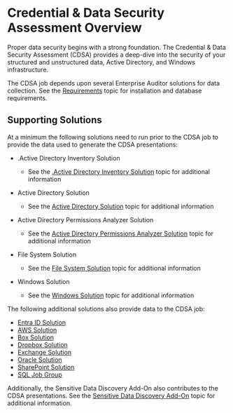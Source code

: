 # Credential & Data Security Assessment Overview

Proper data security begins with a strong foundation. The Credential & Data Security Assessment
(CDSA) provides a deep-dive into the security of your structured and unstructured data, Active
Directory, and Windows infrastructure.

The CDSA job depends upon several Enterprise Auditor solutions for data collection. See the
[Requirements](/docs/accessanalyzer/11.6/requirements/overview.md)
topic for installation and database requirements.

## Supporting Solutions

At a minimum the following solutions need to run prior to the CDSA job to provide the data used to
generate the CDSA presentations:

- .Active Directory Inventory Solution

    - See the
      [.Active Directory Inventory Solution](/docs/accessanalyzer/11.6/solutions/activedirectoryinventory/overview.md)
      topic for additional information

- Active Directory Solution

    - See the
      [Active Directory Solution](/docs/accessanalyzer/11.6/solutions/activedirectory/overview.md)
      topic for additional information

- Active Directory Permissions Analyzer Solution

    - See the
      [Active Directory Permissions Analyzer Solution](/docs/accessanalyzer/11.6/solutions/activedirectorypermissionsanalyzer/overview.md)
      topic for additional information

- File System Solution

    - See the
      [File System Solution](/docs/accessanalyzer/11.6/solutions/filesystem/overview.md)
      topic for additional information

- Windows Solution

    - See the
      [Windows Solution](/docs/accessanalyzer/11.6/solutions/windows/overview.md)
      topic for additional information

The following additional solutions also provide data to the CDSA job:

- [Entra ID Solution](/docs/accessanalyzer/11.6/solutions/entraid/overview.md)
- [AWS Solution](/docs/accessanalyzer/11.6/solutions/aws/overview.md)
- [Box Solution](/docs/accessanalyzer/11.6/solutions/box/overview.md)
- [Dropbox Solution](/docs/accessanalyzer/11.6/solutions/dropbox/overview.md)
- [Exchange Solution](/docs/accessanalyzer/11.6/solutions/exchange/overview.md)
- [Oracle Solution](/docs/accessanalyzer/11.6/solutions/databases/oracle/overview.md)
- [SharePoint Solution](/docs/accessanalyzer/11.6/solutions/sharepoint/overview.md)
- [SQL Job Group](/docs/accessanalyzer/11.6/solutions/databases/sql/overview.md)

Additionally, the Sensitive Data Discovery Add-On also contributes to the CDSA presentations. See
the
[Sensitive Data Discovery Add-On](/docs/accessanalyzer/11.6/sensitivedatadiscovery/overview.md) topic
for additional information.
